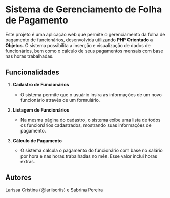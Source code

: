 # Sistema de Gerenciamento de Folha de Pagamento

Este projeto é uma aplicação web que permite o gerenciamento da folha de pagamento de funcionários, desenvolvida utilizando **PHP Orientado a Objetos**. O sistema possibilita a inserção e visualização de dados de funcionários,
bem como o cálculo de seus pagamentos mensais com base nas horas trabalhadas.

## Funcionalidades

1. **Cadastro de Funcionários**
   - O sistema permite que o usuário insira as informações de um novo funcionário através de um formulário.

2. **Listagem de Funcionários**
   - Na mesma página do cadastro, o sistema exibe uma lista de todos os funcionários cadastrados, mostrando suas informações de pagamento.

3. **Cálculo de Pagamento**
   - O sistema calcula o pagamento do funcionário com base no salário por hora e nas horas trabalhadas no mês. Esse valor inclui horas extras.

## Autores
Larissa Cristina (@lariiscriis) e Sabrina Pereira 
